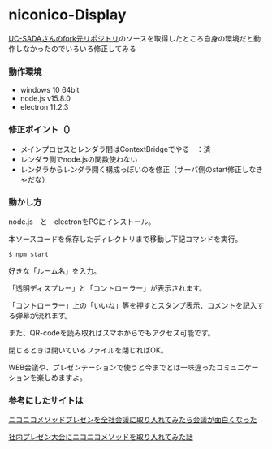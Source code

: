 # niconico-Display

[UC-SADAさんのfork元リポジトリ](https://github.com/UC-SADA/niconico-Display)のソースを取得したところ自身の環境だと動作しなかったのでいろいろ修正してみる

### 動作環境
* windows 10 64bit
* node.js v15.8.0
* electron 11.2.3

### 修正ポイント（）
* メインプロセスとレンダラ間はContextBridgeでやる　：済
* レンダラ側でnode.jsの関数使わない
* レンダラからレンダラ開く構成っぽいのを修正（サーバ側のstart修正しなきゃだな）


### 動かし方

node.js　と　electronをPCにインストール。

本ソースコードを保存したディレクトリまで移動し下記コマンドを実行。

```bash
$ npm start
```

好きな「ルーム名」を入力。

「透明ディスプレー」と「コントローラー」が表示されます。

「コントローラー」上の「いいね」等を押すとスタンプ表示、コメントを記入する弾幕が流れます。

また、QR-codeを読み取ればスマホからでもアクセス可能です。

閉じるときは開いているファイルを閉じればOK。

WEB会議や、プレゼンテーションで使うと今までとは一味違ったコミュニケーションを楽しめますよ。


### 参考にしたサイトは

[ニコニコメソッドプレゼンを全社会議に取り入れてみたら会議が面白くなった](http://tech.uzabase.com/entry/2015/06/01/143202)

[社内プレゼン大会にニコニコメソッドを取り入れてみた話](http://atoms.loftwork.jp/20170925_nicomethod/)


